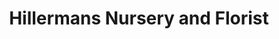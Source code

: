 ---
title: "Hillermans Nursery and Florist"
url: /washington/hillermans-nursery-and-florist/
shop: Garten-Center
---